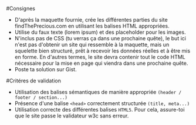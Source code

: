 #Consignes

* D'après la maquette fournie, crée les différentes parties du site findThePrecious.com en utilisant les balises HTML appropriées.
* Utilise du faux texte (lorem ipsum) et des placeholder pour les images.
* N'inclus pas de CSS (tu verras ça dans une prochaine quête), le but ici n'est pas d'obtenir un site qui ressemble à la maquette, mais un squelette bien structuré, prêt à recevoir les données réelles et à être mis en forme. En d'autres termes, le site devra contenir tout le code HTML nécessaire pour la mise en page qui viendra dans une prochaine quête.
* Poste ta solution sur Gist.

#Critéres de validation

* Utilisation des balises sémantiques de manière appropriée `(header / footer / section...)`
* Présence d'une balise `<head>` correctement structurée `(title, meta...)`
* Utilisation correcte des différentes balises `HTML5`. Pour cela, assure-toi que le site passe le validateur w3c sans erreur.